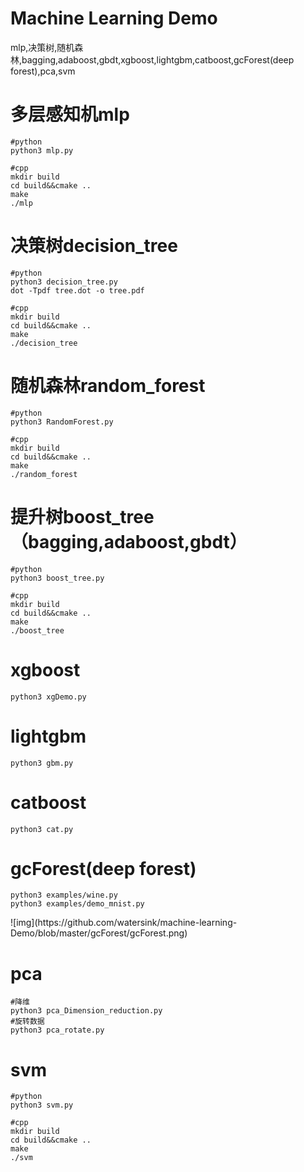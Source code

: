 # Machine Learning Demo
mlp,决策树,随机森林,bagging,adaboost,gbdt,xgboost,lightgbm,catboost,gcForest(deep forest),pca,svm

# 多层感知机mlp
    #python
    python3 mlp.py
    
    #cpp
    mkdir build
    cd build&&cmake ..
    make
    ./mlp

# 决策树decision_tree
    #python
    python3 decision_tree.py
    dot -Tpdf tree.dot -o tree.pdf
    
    #cpp
    mkdir build
    cd build&&cmake ..
    make
    ./decision_tree

# 随机森林random_forest
    #python
    python3 RandomForest.py
    
    #cpp
    mkdir build
    cd build&&cmake ..
    make
    ./random_forest

# 提升树boost_tree（bagging,adaboost,gbdt）
    #python
    python3 boost_tree.py
    
    #cpp
    mkdir build
    cd build&&cmake ..
    make
    ./boost_tree


# xgboost
    python3 xgDemo.py

# lightgbm
    python3 gbm.py

# catboost
    python3 cat.py

# gcForest(deep forest)
    python3 examples/wine.py
    python3 examples/demo_mnist.py

<div>
![img](https://github.com/watersink/machine-learning-Demo/blob/master/gcForest/gcForest.png)
</div>

# pca
    #降维
    python3 pca_Dimension_reduction.py
    #旋转数据
    python3 pca_rotate.py

# svm
    #python
    python3 svm.py
    
    #cpp
    mkdir build
    cd build&&cmake ..
    make
    ./svm
